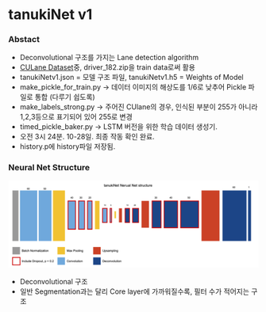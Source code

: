 # tanukiNet v1

### Abstact
- Deconvolutional 구조를 가지는 Lane detection algorithm
- [CULane Dataset](https://xingangpan.github.io/projects/CULane.html)중, driver_182.zip을 train data로써 활용
- tanukiNetv1.json = 모델 구조 파일, tanukiNetv1.h5 = Weights of Model
- make_pickle_for_train.py -> 데이터 이미지의 해상도를 1/6로 낮추어 Pickle 파일로 통합 (다루기 쉽도록)
- make_labels_strong.py -> 주어진 CUlane의 경우, 인식된 부분이 255가 아니라 1,2,3등으로 표기되어 있어 255로 변경
- timed_pickle_baker.py -> LSTM 버전을 위한 학습 데이터 생성기. 
- 오전 3시 24분. 10-28일. 최종 작동 확인 완료.
- history.p에 history파일 저장됨.

### Neural Net Structure
![tanukiNet v1 구조](./readme/structure.png)

- Deconvolutional 구조
- 일반 Segmentation과는 달리 Core layer에 가까워질수록, 필터 수가 적어지는 구조